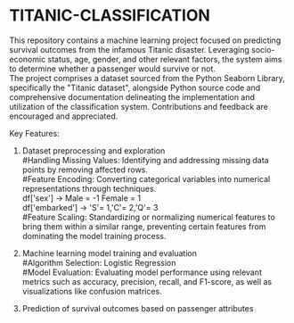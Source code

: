 # TITANIC-CLASSIFICATION
This repository contains a machine learning project focused on predicting survival outcomes from the infamous Titanic disaster. Leveraging socio-economic status, age, gender, and other relevant factors, the system aims to determine whether a passenger would survive or not.      
The project comprises a dataset sourced from the Python Seaborn Library, specifically the "Titanic dataset", alongside Python source code and comprehensive documentation delineating the implementation and utilization of the classification system. Contributions and feedback are encouraged and appreciated.

Key Features:
1. Dataset preprocessing and exploration         
   #Handling Missing Values: Identifying and addressing missing data points by removing affected rows.      
   #Feature Encoding: Converting categorical variables into numerical representations through techniques.      
            df['sex'] -> Male = -1        Female = 1      
            df['embarked'] -> 'S'= 1,'C'= 2,'Q'= 3      
   #Feature Scaling: Standardizing or normalizing numerical features to bring them within a similar range, preventing certain features from dominating the model training process.      

3. Machine learning model training and evaluation      
   #Algorithm Selection: Logistic Regression      
   #Model Evaluation: Evaluating model performance using relevant metrics such as accuracy, precision, recall, and F1-score, as well as visualizations like confusion matrices.      
   
4. Prediction of survival outcomes based on passenger attributes      


